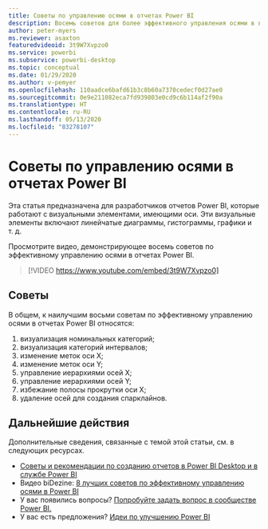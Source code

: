 ```yaml
---
title: Советы по управлению осями в отчетах Power BI
description: Восемь советов для более эффективного управления осями в визуальных элементах отчетов Power BI в Power BI Desktop или службе Power BI.
author: peter-myers
ms.reviewer: asaxton
featuredvideoid: 3t9W7Xvpzo0
ms.service: powerbi
ms.subservice: powerbi-desktop
ms.topic: conceptual
ms.date: 01/29/2020
ms.author: v-pemyer
ms.openlocfilehash: 110aadce6bafd61b3c8b60a7370cedecf0d27ae0
ms.sourcegitcommit: 0e9e211082eca7fd939803e0cd9c6b114af2f90a
ms.translationtype: HT
ms.contentlocale: ru-RU
ms.lasthandoff: 05/13/2020
ms.locfileid: "83278107"
---
```

# <a name="tips-to-manage-axes-in-power-bi-reports"></a>Советы по управлению осями в отчетах Power BI

Эта статья предназначена для разработчиков отчетов Power BI, которые работают с визуальными элементами, имеющими оси. Эти визуальные элементы включают линейчатые диаграммы, гистограммы, графики и т. д.

Просмотрите видео, демонстрирующее восемь советов по эффективному управлению осями в отчетах Power BI.

> [!VIDEO https://www.youtube.com/embed/3t9W7Xvpzo0]

## <a name="tips"></a>Советы

В общем, к наилучшим восьми советам по эффективному управлению осями в отчетах Power BI относятся:

1. визуализация номинальных категорий;
1. визуализация категорий интервалов;
1. изменение меток оси X;
1. изменение меток оси Y;
1. управление иерархиями осей X;
1. управление иерархиями осей Y;
1. избежание полосы прокрутки оси X;
1. удаление осей для создания спарклайнов.

## <a name="next-steps"></a>Дальнейшие действия

Дополнительные сведения, связанные с темой этой статьи, см. в следующих ресурсах.

- [Советы и рекомендации по созданию отчетов в Power BI Desktop и в службе Power BI](../create-reports/desktop-tips-and-tricks-for-creating-reports.md)
- Видео biDezine: [8 лучших советов по эффективному управлению осями в Power BI](https://www.youtube.com/watch?v=3t9W7Xvpzo0)
- У вас появились вопросы? [Попробуйте задать вопрос в сообществе Power BI.](https://community.powerbi.com/)
- У вас есть предложения? [Идеи по улучшению Power BI](https://ideas.powerbi.com)

